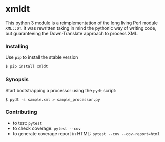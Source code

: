 
# xmldt

This python 3 module is a reimplementation of the long living Perl module `XML::DT`.
It was rewritten taking in mind the pythonic way of writing code, but
guaranteeing the Down-Translate approach to process XML.

### Installing

Use `pip` to install the stable version

    $ pip install xmldt

### Synopsis

Start bootstrapping a processor using the `pydt` script:

    $ pydt -s sample.xml > sample_processor.py

### Contributing

 * to test: `pytest`
 * to check coverage: `pytest --cov`
 * to generate coverage report in HTML: `pytest --cov --cov-report=html`


